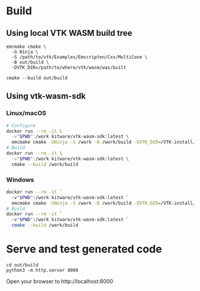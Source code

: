 # Build

## Using local VTK WASM build tree

```
emcmake cmake \
  -G Ninja \
  -S /path/to/vtk/Examples/Emscripten/Cxx/MultiCone \
  -B out/build \
  -DVTK_DIR=/path/to/where/vtk/wasm/was/built

cmake --build out/build
```

## Using vtk-wasm-sdk

### Linux/macOS
```sh
# Configure
docker run --rm -it \
  -v"$PWD":/work kitware/vtk-wasm-sdk:latest \
  emcmake cmake -GNinja -S /work -B /work/build -DVTK_DIR=/VTK-install/Release/wasm32/lib/cmake/vtk
# Build
docker run --rm -it \
  -v"$PWD":/work kitware/vtk-wasm-sdk:latest \
  cmake --build /work/build
```

### Windows
```sh
docker run --rm -it `
  -v"$PWD":/work kitware/vtk-wasm-sdk:latest `
  emcmake cmake -GNinja -S /work -B /work/build -DVTK_DIR=/VTK-install/Release/wasm32/lib/cmake/vtk
# Build
docker run --rm -it `
  -v"$PWD":/work kitware/vtk-wasm-sdk:latest `
  cmake --build /work/build
```

# Serve and test generated code

```
cd out/build
python3 -m http.server 8000
```

Open your browser to http://localhost:8000
